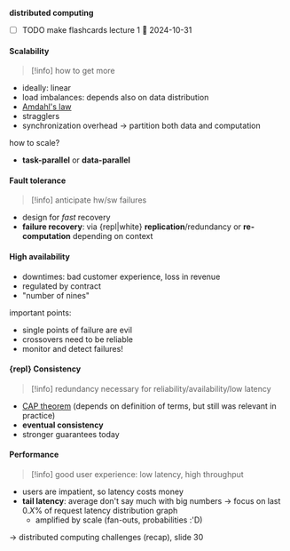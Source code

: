 **distributed computing**

- [ ] TODO make flashcards lecture 1 📅 2024-10-31 
#### Scalability

>[!info] how to get more

- ideally: linear
- load imbalances: depends also on data distribution
- [Amdahl's law](https://en.wikipedia.org/wiki/Amdahl%27s_law)
- stragglers
- synchronization overhead
-> partition both data and computation

how to scale?
- **task-parallel** or **data-parallel**

#### Fault tolerance

>[!info] anticipate hw/sw failures

- design for *fast* recovery
- **failure recovery**: via {repl|white} **replication**/redundancy or **re-computation** depending on context

#### High availability

- downtimes: bad customer experience, loss in revenue
- regulated by contract
- "number of nines"

important points:
- single points of failure are evil
- crossovers need to be reliable
- monitor and detect failures!

#### {repl} Consistency

>[!info] redundancy necessary for reliability/availability/low latency

- [CAP theorem](https://en.wikipedia.org/wiki/CAP_theorem) (depends on definition of terms, but still was relevant in practice)
- **eventual consistency**
- stronger guarantees today
#### Performance

>[!info] good user experience: low latency, high throughput

- users are impatient, so latency costs money
- **tail latency**: average don't say much with big numbers -> focus on last $0.X\%$ of request latency distribution graph
	- amplified by scale (fan-outs, probabilities :'D)

-> distributed computing challenges (recap), slide 30